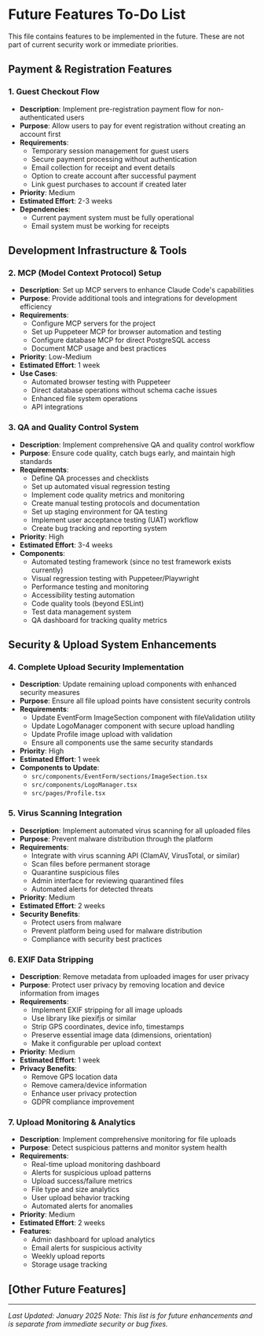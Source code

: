 # Future Features To-Do List

This file contains features to be implemented in the future. These are not part of current security work or immediate priorities.

## Payment & Registration Features

### 1. Guest Checkout Flow
- **Description**: Implement pre-registration payment flow for non-authenticated users
- **Purpose**: Allow users to pay for event registration without creating an account first
- **Requirements**:
  - Temporary session management for guest users
  - Secure payment processing without authentication
  - Email collection for receipt and event details
  - Option to create account after successful payment
  - Link guest purchases to account if created later
- **Priority**: Medium
- **Estimated Effort**: 2-3 weeks
- **Dependencies**: 
  - Current payment system must be fully operational
  - Email system must be working for receipts

## Development Infrastructure & Tools

### 2. MCP (Model Context Protocol) Setup
- **Description**: Set up MCP servers to enhance Claude Code's capabilities
- **Purpose**: Provide additional tools and integrations for development efficiency
- **Requirements**:
  - Configure MCP servers for the project
  - Set up Puppeteer MCP for browser automation and testing
  - Configure database MCP for direct PostgreSQL access
  - Document MCP usage and best practices
- **Priority**: Low-Medium
- **Estimated Effort**: 1 week
- **Use Cases**:
  - Automated browser testing with Puppeteer
  - Direct database operations without schema cache issues
  - Enhanced file system operations
  - API integrations

### 3. QA and Quality Control System
- **Description**: Implement comprehensive QA and quality control workflow
- **Purpose**: Ensure code quality, catch bugs early, and maintain high standards
- **Requirements**:
  - Define QA processes and checklists
  - Set up automated visual regression testing
  - Implement code quality metrics and monitoring
  - Create manual testing protocols and documentation
  - Set up staging environment for QA testing
  - Implement user acceptance testing (UAT) workflow
  - Create bug tracking and reporting system
- **Priority**: High
- **Estimated Effort**: 3-4 weeks
- **Components**:
  - Automated testing framework (since no test framework exists currently)
  - Visual regression testing with Puppeteer/Playwright
  - Performance testing and monitoring
  - Accessibility testing automation
  - Code quality tools (beyond ESLint)
  - Test data management system
  - QA dashboard for tracking quality metrics

## Security & Upload System Enhancements

### 4. Complete Upload Security Implementation
- **Description**: Update remaining upload components with enhanced security measures
- **Purpose**: Ensure all file upload points have consistent security controls
- **Requirements**:
  - Update EventForm ImageSection component with fileValidation utility
  - Update LogoManager component with secure upload handling
  - Update Profile image upload with validation
  - Ensure all components use the same security standards
- **Priority**: High
- **Estimated Effort**: 1 week
- **Components to Update**:
  - `src/components/EventForm/sections/ImageSection.tsx`
  - `src/components/LogoManager.tsx`
  - `src/pages/Profile.tsx`

### 5. Virus Scanning Integration
- **Description**: Implement automated virus scanning for all uploaded files
- **Purpose**: Prevent malware distribution through the platform
- **Requirements**:
  - Integrate with virus scanning API (ClamAV, VirusTotal, or similar)
  - Scan files before permanent storage
  - Quarantine suspicious files
  - Admin interface for reviewing quarantined files
  - Automated alerts for detected threats
- **Priority**: Medium
- **Estimated Effort**: 2 weeks
- **Security Benefits**:
  - Protect users from malware
  - Prevent platform being used for malware distribution
  - Compliance with security best practices

### 6. EXIF Data Stripping
- **Description**: Remove metadata from uploaded images for user privacy
- **Purpose**: Protect user privacy by removing location and device information from images
- **Requirements**:
  - Implement EXIF stripping for all image uploads
  - Use library like piexifjs or similar
  - Strip GPS coordinates, device info, timestamps
  - Preserve essential image data (dimensions, orientation)
  - Make it configurable per upload context
- **Priority**: Medium
- **Estimated Effort**: 1 week
- **Privacy Benefits**:
  - Remove GPS location data
  - Remove camera/device information
  - Enhance user privacy protection
  - GDPR compliance improvement

### 7. Upload Monitoring & Analytics
- **Description**: Implement comprehensive monitoring for file uploads
- **Purpose**: Detect suspicious patterns and monitor system health
- **Requirements**:
  - Real-time upload monitoring dashboard
  - Alerts for suspicious upload patterns
  - Upload success/failure metrics
  - File type and size analytics
  - User upload behavior tracking
  - Automated alerts for anomalies
- **Priority**: Medium
- **Estimated Effort**: 2 weeks
- **Features**:
  - Admin dashboard for upload analytics
  - Email alerts for suspicious activity
  - Weekly upload reports
  - Storage usage tracking

## [Other Future Features]
<!-- Add new features below this line -->

---
*Last Updated: January 2025*
*Note: This list is for future enhancements and is separate from immediate security or bug fixes.*